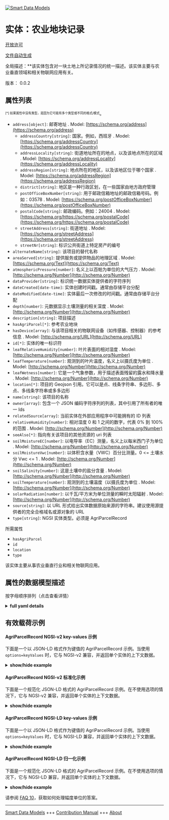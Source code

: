 <!-- 10-Header -->  
[![Smart Data Models](https://smartdatamodels.org/wp-content/uploads/2022/01/SmartDataModels_logo.png "Logo")](https://smartdatamodels.org)  
实体：农业地块记录  
=========<!-- /10-Header -->  
<!-- 15-License -->  
[开放许可](https://github.com/smart-data-models//dataModel.Agrifood/blob/master/AgriParcelRecord/LICENSE.md)  
[文件自动生成](https://docs.google.com/presentation/d/e/2PACX-1vTs-Ng5dIAwkg91oTTUdt8ua7woBXhPnwavZ0FxgR8BsAI_Ek3C5q97Nd94HS8KhP-r_quD4H0fgyt3/pub?start=false&loop=false&delayms=3000#slide=id.gb715ace035_0_60)  
<!-- /15-License -->  
<!-- 20-Description -->  
全局描述：**该实体包含对一块土地上所记录情况的统一描述。该实体主要与农业垂直领域和相关物联网应用有关。  
版本： 0.0.2  
<!-- /20-Description -->  
<!-- 30-PropertiesList -->  

## 属性列表  

<sup><sub>[*] 如果属性中没有类型，是因为它可能有多个类型或不同的格式/模式</sub></sup>。  
- `address[object]`: 邮寄地址  . Model: [https://schema.org/address](https://schema.org/address)	- `addressCountry[string]`: 国家。例如，西班牙  . Model: [https://schema.org/addressCountry](https://schema.org/addressCountry)  
	- `addressLocality[string]`: 街道地址所在的地点，以及该地点所在的区域  . Model: [https://schema.org/addressLocality](https://schema.org/addressLocality)  
	- `addressRegion[string]`: 地点所在的地区，以及该地区位于哪个国家  . Model: [https://schema.org/addressRegion](https://schema.org/addressRegion)  
	- `district[string]`: 地区是一种行政区划，在一些国家由地方政府管理    
	- `postOfficeBoxNumber[string]`: 用于邮政信箱地址的邮政信箱号码。例如：03578  . Model: [https://schema.org/postOfficeBoxNumber](https://schema.org/postOfficeBoxNumber)  
	- `postalCode[string]`: 邮政编码。例如：24004  . Model: [https://schema.org/https://schema.org/postalCode](https://schema.org/https://schema.org/postalCode)  
	- `streetAddress[string]`: 街道地址  . Model: [https://schema.org/streetAddress](https://schema.org/streetAddress)  
	- `streetNr[string]`: 标识公共街道上特定房产的编号    
- `alternateName[string]`: 该项目的替代名称  - `areaServed[string]`: 提供服务或提供物品的地理区域  . Model: [https://schema.org/Text](https://schema.org/Text)- `atmosphericPressure[number]`: 名义上以百帕为单位的大气压力  . Model: [http://schema.org/Number](http://schema.org/Number)- `dataProvider[string]`: 标识统一数据实体提供者的字符序列  - `dateCreated[date-time]`: 实体创建时间戳。通常由存储平台分配  - `dateModified[date-time]`: 实体最后一次修改的时间戳。通常由存储平台分配  - `depth[number]`: 元数据显示土壤测量的相关深度  . Model: [http://schema.org/Number](http://schema.org/Number)- `description[string]`: 项目描述  - `hasAgriParcel[*]`: 参考农业地块  - `hasDevice[array]`: 与该项目相关的物联网设备（如传感器、控制器）的参考信息  . Model: [http://schema.org/URL](http://schema.org/URL)- `id[*]`: 实体的唯一标识符  - `leafRelativeHumidity[number]`: 叶片表面的相对湿度  . Model: [http://schema.org/Number](http://schema.org/Number)- `leafTemperature[number]`: 观测到的叶片温度，名义上以摄氏度为单位  . Model: [http://schema.org/Number](http://schema.org/Number)- `leafWetness[number]`: 它是一个气象参数，用于描述表面残留的露水和降水量  . Model: [http://schema.org/Number](http://schema.org/Number)- `location[*]`: 项目的 Geojson 引用。它可以是点、线条字符串、多边形、多点、多线条字符串或多多边形  - `name[string]`: 该项目的名称  - `owner[array]`: 包含一个 JSON 编码字符序列的列表，其中引用了所有者的唯一 Ids  - `relatedSource[array]`: 当前实体在外部应用程序中可能拥有的 ID 列表  - `relativeHumidity[number]`: 相对湿度 0 和 1 之间的数字，代表 0% 到 100% 的范围  . Model: [http://schema.org/Number](http://schema.org/Number)- `seeAlso[*]`: 指向有关该项目的其他资源的 uri 列表  - `soilMoistureEC[number]`: 以电导率（EC）测量，名义上以每米西门子为单位  . Model: [http://schema.org/Number](http://schema.org/Number)- `soilMoistureVwc[number]`: 以体积含水量（VWC）百分比测量。0 <= 土壤水分 Vwc <= 1  . Model: [http://schema.org/Number](http://schema.org/Number)- `soilSalinity[number]`: 这是土壤中的盐分含量  . Model: [http://schema.org/Number](http://schema.org/Number)- `soilTemperature[number]`: 观测到的土壤温度（以摄氏度为单位  . Model: [http://schema.org/Number](http://schema.org/Number)- `solarRadiation[number]`: 以千瓦/平方米为单位测量的瞬时太阳辐射  . Model: [http://schema.org/Number](http://schema.org/Number)- `source[string]`: 以 URL 形式给出实体数据原始来源的字符串。建议使用源提供者的完全合格域名或源对象的 URL  - `type[string]`: NGSI 实体类型。必须是 AgriParcelRecord  <!-- /30-PropertiesList -->  
<!-- 35-RequiredProperties -->  
所需属性  
- `hasAgriParcel`  - `id`  - `location`  - `type`  <!-- /35-RequiredProperties -->  
<!-- 40-RequiredProperties -->  
该实体主要从事农业垂直行业和相关物联网应用。  
<!-- /40-RequiredProperties -->  
<!-- 50-DataModelHeader -->  
## 属性的数据模型描述  
按字母顺序排列（点击查看详情）  
<!-- /50-DataModelHeader -->  
<!-- 60-ModelYaml -->  
<details><summary><strong>full yaml details</strong></summary>    
```yaml  
AgriParcelRecord:    
  description: This entity contains a harmonised description of the conditions recorded on a parcel of land. This entity is primarily associated with the agricultural vertical and related IoT applications.    
  properties:    
    address:    
      description: The mailing address    
      properties:    
        addressCountry:    
          description: 'The country. For example, Spain'    
          type: string    
          x-ngsi:    
            model: https://schema.org/addressCountry    
            type: Property    
        addressLocality:    
          description: 'The locality in which the street address is, and which is in the region'    
          type: string    
          x-ngsi:    
            model: https://schema.org/addressLocality    
            type: Property    
        addressRegion:    
          description: 'The region in which the locality is, and which is in the country'    
          type: string    
          x-ngsi:    
            model: https://schema.org/addressRegion    
            type: Property    
        district:    
          description: 'A district is a type of administrative division that, in some countries, is managed by the local government'    
          type: string    
          x-ngsi:    
            type: Property    
        postOfficeBoxNumber:    
          description: 'The post office box number for PO box addresses. For example, 03578'    
          type: string    
          x-ngsi:    
            model: https://schema.org/postOfficeBoxNumber    
            type: Property    
        postalCode:    
          description: 'The postal code. For example, 24004'    
          type: string    
          x-ngsi:    
            model: https://schema.org/https://schema.org/postalCode    
            type: Property    
        streetAddress:    
          description: The street address    
          type: string    
          x-ngsi:    
            model: https://schema.org/streetAddress    
            type: Property    
        streetNr:    
          description: Number identifying a specific property on a public street    
          type: string    
          x-ngsi:    
            type: Property    
      type: object    
      x-ngsi:    
        model: https://schema.org/address    
        type: Property    
    alternateName:    
      description: An alternative name for this item    
      type: string    
      x-ngsi:    
        type: Property    
    areaServed:    
      description: The geographic area where a service or offered item is provided    
      type: string    
      x-ngsi:    
        model: https://schema.org/Text    
        type: Property    
    atmosphericPressure:    
      description: Atmospheric Pressure nominally in units of hecto Pascals    
      type: number    
      x-ngsi:    
        model: http://schema.org/Number    
        type: Property    
        units: hecto Pascals    
    dataProvider:    
      description: A sequence of characters identifying the provider of the harmonised data entity    
      type: string    
      x-ngsi:    
        type: Property    
    dateCreated:    
      description: Entity creation timestamp. This will usually be allocated by the storage platform    
      format: date-time    
      type: string    
      x-ngsi:    
        type: Property    
    dateModified:    
      description: Timestamp of the last modification of the entity. This will usually be allocated by the storage platform    
      format: date-time    
      type: string    
      x-ngsi:    
        type: Property    
    depth:    
      description: Metadata to indicate the associated depth where soil measurements are taken    
      minimum: 0.0    
      type: number    
      x-ngsi:    
        model: http://schema.org/Number    
        type: Property    
    description:    
      description: A description of this item    
      type: string    
      x-ngsi:    
        type: Property    
    hasAgriParcel:    
      anyOf:    
        - description: Identifier format of any NGSI entity    
          maxLength: 256    
          minLength: 1    
          pattern: ^[\w\-\.\{\}\$\+\*\[\]`|~^@!,:\\]+$    
          type: string    
          x-ngsi:    
            type: Property    
        - description: Identifier format of any NGSI entity    
          format: uri    
          type: string    
          x-ngsi:    
            type: Property    
      description: Reference to the AgriParcel    
      x-ngsi:    
        type: Relationship    
    hasDevice:    
      description: 'Reference to the IoT devices associated with this item i.e. sensors, controls'    
      items:    
        anyOf:    
          - description: Identifier format of any NGSI entity    
            maxLength: 256    
            minLength: 1    
            pattern: ^[\w\-\.\{\}\$\+\*\[\]`|~^@!,:\\]+$    
            type: string    
            x-ngsi:    
              type: Property    
          - description: Identifier format of any NGSI entity    
            format: uri    
            type: string    
            x-ngsi:    
              type: Property    
        description: Unique identifier of the entity    
        x-ngsi:    
          type: Property    
      type: array    
      x-ngsi:    
        model: http://schema.org/URL    
        type: Relationship    
    id:    
      anyOf:    
        - description: Identifier format of any NGSI entity    
          maxLength: 256    
          minLength: 1    
          pattern: ^[\w\-\.\{\}\$\+\*\[\]`|~^@!,:\\]+$    
          type: string    
          x-ngsi:    
            type: Property    
        - description: Identifier format of any NGSI entity    
          format: uri    
          type: string    
          x-ngsi:    
            type: Property    
      description: Unique identifier of the entity    
      x-ngsi:    
        type: Property    
    leafRelativeHumidity:    
      description: Relative humidity on the surface of the leaves    
      maximum: 1.0    
      minimum: 0.0    
      type: number    
      x-ngsi:    
        model: http://schema.org/Number    
        type: Property    
    leafTemperature:    
      description: The observed leaf temperature nominally in degrees centigrade    
      type: number    
      x-ngsi:    
        model: http://schema.org/Number    
        type: Property    
        units: degrees centigrade    
    leafWetness:    
      description: It is a meteorological parameter that describes the amount of dew and precipitation left on surfaces    
      maximum: 1.0    
      minimum: 0.0    
      type: number    
      x-ngsi:    
        model: http://schema.org/Number    
        type: Property    
    location:    
      description: 'Geojson reference to the item. It can be Point, LineString, Polygon, MultiPoint, MultiLineString or MultiPolygon'    
      oneOf:    
        - description: Geojson reference to the item. Point    
          properties:    
            bbox:    
              items:    
                type: number    
              minItems: 4    
              type: array    
            coordinates:    
              items:    
                type: number    
              minItems: 2    
              type: array    
            type:    
              enum:    
                - Point    
              type: string    
          required:    
            - type    
            - coordinates    
          title: GeoJSON Point    
          type: object    
          x-ngsi:    
            type: GeoProperty    
        - description: Geojson reference to the item. LineString    
          properties:    
            bbox:    
              items:    
                type: number    
              minItems: 4    
              type: array    
            coordinates:    
              items:    
                items:    
                  type: number    
                minItems: 2    
                type: array    
              minItems: 2    
              type: array    
            type:    
              enum:    
                - LineString    
              type: string    
          required:    
            - type    
            - coordinates    
          title: GeoJSON LineString    
          type: object    
          x-ngsi:    
            type: GeoProperty    
        - description: Geojson reference to the item. Polygon    
          properties:    
            bbox:    
              items:    
                type: number    
              minItems: 4    
              type: array    
            coordinates:    
              items:    
                items:    
                  items:    
                    type: number    
                  minItems: 2    
                  type: array    
                minItems: 4    
                type: array    
              type: array    
            type:    
              enum:    
                - Polygon    
              type: string    
          required:    
            - type    
            - coordinates    
          title: GeoJSON Polygon    
          type: object    
          x-ngsi:    
            type: GeoProperty    
        - description: Geojson reference to the item. MultiPoint    
          properties:    
            bbox:    
              items:    
                type: number    
              minItems: 4    
              type: array    
            coordinates:    
              items:    
                items:    
                  type: number    
                minItems: 2    
                type: array    
              type: array    
            type:    
              enum:    
                - MultiPoint    
              type: string    
          required:    
            - type    
            - coordinates    
          title: GeoJSON MultiPoint    
          type: object    
          x-ngsi:    
            type: GeoProperty    
        - description: Geojson reference to the item. MultiLineString    
          properties:    
            bbox:    
              items:    
                type: number    
              minItems: 4    
              type: array    
            coordinates:    
              items:    
                items:    
                  items:    
                    type: number    
                  minItems: 2    
                  type: array    
                minItems: 2    
                type: array    
              type: array    
            type:    
              enum:    
                - MultiLineString    
              type: string    
          required:    
            - type    
            - coordinates    
          title: GeoJSON MultiLineString    
          type: object    
          x-ngsi:    
            type: GeoProperty    
        - description: Geojson reference to the item. MultiLineString    
          properties:    
            bbox:    
              items:    
                type: number    
              minItems: 4    
              type: array    
            coordinates:    
              items:    
                items:    
                  items:    
                    items:    
                      type: number    
                    minItems: 2    
                    type: array    
                  minItems: 4    
                  type: array    
                type: array    
              type: array    
            type:    
              enum:    
                - MultiPolygon    
              type: string    
          required:    
            - type    
            - coordinates    
          title: GeoJSON MultiPolygon    
          type: object    
          x-ngsi:    
            type: GeoProperty    
      x-ngsi:    
        type: GeoProperty    
    name:    
      description: The name of this item    
      type: string    
      x-ngsi:    
        type: Property    
    owner:    
      description: A List containing a JSON encoded sequence of characters referencing the unique Ids of the owner(s)    
      items:    
        anyOf:    
          - description: Identifier format of any NGSI entity    
            maxLength: 256    
            minLength: 1    
            pattern: ^[\w\-\.\{\}\$\+\*\[\]`|~^@!,:\\]+$    
            type: string    
            x-ngsi:    
              type: Property    
          - description: Identifier format of any NGSI entity    
            format: uri    
            type: string    
            x-ngsi:    
              type: Property    
        description: Unique identifier of the entity    
        x-ngsi:    
          type: Property    
      type: array    
      x-ngsi:    
        type: Property    
    relatedSource:    
      description: List of IDs the current entity may have in external applications    
      items:    
        properties:    
          application:    
            anyOf:    
              - description: Identifier format of any NGSI entity    
                maxLength: 256    
                minLength: 1    
                pattern: ^[\w\-\.\{\}\$\+\*\[\]`|~^@!,:\\]+$    
                type: string    
                x-ngsi:    
                  type: Property    
              - description: Identifier format of any NGSI entity    
                format: uri    
                type: string    
                x-ngsi:    
                  type: Property    
            description: Identifier of the entity describing the external application    
            x-ngsi:    
              type: Relationship    
          applicationEntityId:    
            description: Identifier in the external application    
            type: string    
            x-ngsi:    
              type: Property    
        type: object    
      type: array    
      x-ngsi:    
        type: Property    
    relativeHumidity:    
      description: Relative Humidity a number between 0 and 1 representing the range of 0% to 100%    
      maximum: 1.0    
      minimum: 0.0    
      type: number    
      x-ngsi:    
        model: http://schema.org/Number    
        type: Property    
    seeAlso:    
      description: list of uri pointing to additional resources about the item    
      oneOf:    
        - items:    
            format: uri    
            type: string    
          minItems: 1    
          type: array    
        - format: uri    
          type: string    
      x-ngsi:    
        type: Property    
    soilMoistureEc:    
      description: 'Measured as Electrical Conductivity, EC nominally in units of Siemens per meter'    
      type: number    
      x-ngsi:    
        model: http://schema.org/Number    
        type: Property    
        units: siemens / m    
    soilMoistureVwc:    
      description: 'Measured as Volumetric Water Content, VWC as a percentage. 0 <= soilMoistureVwc <= 1 '    
      maximum: 1    
      minimum: 0    
      type: number    
      x-ngsi:    
        model: http://schema.org/Number    
        type: Property    
    soilSalinity:    
      description: It is the salt content in the soil    
      type: number    
      x-ngsi:    
        model: http://schema.org/Number    
        type: Property    
    soilTemperature:    
      description: The observed soil temperature nominally in degrees centigrade    
      type: number    
      x-ngsi:    
        model: http://schema.org/Number    
        type: Property    
        units: degrees centigrade    
    solarRadiation:    
      description: Instantaneous solar radiation measured in kW/m2    
      type: number    
      x-ngsi:    
        model: http://schema.org/Number    
        type: Property    
        units: kW/m2    
    source:    
      description: 'A sequence of characters giving the original source of the entity data as a URL. Recommended to be the fully qualified domain name of the source provider, or the URL to the source object'    
      type: string    
      x-ngsi:    
        type: Property    
    type:    
      description: NGSI Entity Type. It has to be AgriParcelRecord    
      enum:    
        - AgriParcelRecord    
      type: string    
      x-ngsi:    
        type: Property    
  required:    
    - id    
    - type    
    - hasAgriParcel    
    - location    
  type: object    
  x-derived-from: ""    
  x-disclaimer: 'Redistribution and use in source and binary forms, with or without modification, are permitted  provided that the license conditions are met. Copyleft (c) 2023 Contributors to Smart Data Models Program'    
  x-license-url: https://github.com/smart-data-models/dataModel.Agrifood/blob/master/AgriParcelRecord/LICENSE.md    
  x-model-schema: https://smart-data-models.github.io/dataModel.Agrifood/AgriParcelRecord/schema.json    
  x-model-tags: ""    
  x-version: 0.0.2    
```  
</details>    
<!-- /60-ModelYaml -->  
<!-- 70-MiddleNotes -->  
<!-- /70-MiddleNotes -->  
<!-- 80-Examples -->  
## 有效载荷示例  
#### AgriParcelRecord NGSI-v2 key-values 示例  
下面是一个以 JSON-LD 格式作为键值的 AgriParcelRecord 示例。当使用 `options=keyValues` 时，它与 NGSI-v2 兼容，并返回单个实体的上下文数据。  
<details><summary><strong>show/hide example</strong></summary>    
```json  
{  
  "id": "urn:ngsi-ld:AgriParcelRecord:8f5445e6-f49b-496e-833b-e65fc97fcab7",  
  "type": "AgriParcelRecord",  
  "dateCreated": "2017-01-01T01:20:00Z",  
  "dateModified": "2017-05-04T12:30:00Z",  
  "relatedSource": [  
    {  
      "application": "urn:ngsi-ld:AgriApp:72d9fb43-53f8-4ec8-a33c-fa931360259a",  
      "applicationEntityId": "app:parcelrec1"  
    }  
  ],  
  "seeAlso": [  
    "https://example.org/concept/agriparcelrec",  
    "https://datamodel.org/example/agriparcelrec"  
  ],  
  "hasAgriParcel": "urn:ngsi-ld:AgriParcel:d3676010-d815-468c-9e01-25739c5a25ed",  
  "location": {  
    "type": "Polygon",  
    "coordinates": [  
      [  
        [  
          100,  
          0  
        ],  
        [  
          101,  
          0  
        ],  
        [  
          101,  
          1  
        ],  
        [  
          100,  
          1  
        ],  
        [  
          100,  
          0  
        ]  
      ]  
    ]  
  },  
  "soilTemperature": 27,  
  "soilMoistureVwc": 0.08,  
  "soilMoistureEc": 17,  
  "soilSalinity": 1198.11,  
  "leafWetness": 1.0,  
  "leafRelativeHumidity": 0.25,  
  "leafTemperature": 25.1,  
  "solarRadiation": 15,  
  "relativeHumidity": 0.15,  
  "atmosphericPressure": 1013.25,  
  "description": "Monthly fertiliser application",  
  "hasDevice": [  
    "urn:ngsi-ld:Device:4a40aeba-4474-11e8-86bf-03d82e958ce6",  
    "urn:ngsi-ld:Device:63217d24-4474-11e8-9da2-c3dd3c36891b",  
    "urn:ngsi-ld:Device:68e091dc-4474-11e8-a398-df010c53b416",  
    "urn:ngsi-ld:Device:6f44b54e-4474-11e8-8577-d7ff6a8ef551"  
  ]  
}  
```  
</details>  
#### AgriParcelRecord NGSI-v2 标准化示例  
下面是一个规范化 JSON-LD 格式的 AgriParcelRecord 示例。在不使用选项的情况下，它与 NGSI-v2 兼容，并返回单个实体的上下文数据。  
<details><summary><strong>show/hide example</strong></summary>    
```json  
{  
  "id": "urn:ngsi-ld:AgriParcelRecord:8f5445e6-f49b-496e-833b-e65fc97fcab7",  
  "type": "AgriParcelRecord",  
  "dateCreated": {  
    "type": "DateTime",  
    "value": "2017-01-01T01:20:00Z"  
  },  
  "dateModified": {  
    "type": "DateTime",  
    "value": "2017-05-04T12:30:00Z"  
  },  
  "relatedSource": {  
    "type": "StructuredValue",  
    "value": [  
      {  
        "application": "urn:ngsi-ld:AgriApp:72d9fb43-53f8-4ec8-a33c-fa931360259a",  
        "applicationEntityId": "app:parcelrec1"  
      }  
    ]  
  },  
  "seeAlso": {  
    "type": "StructuredValue",  
    "value": [  
      "https://example.org/concept/agriparcelrec",  
      "https://datamodel.org/example/agriparcelrec"  
    ]  
  },  
  "hasAgriParcel": {  
    "type": "Text",  
    "value": "urn:ngsi-ld:AgriParcel:d3676010-d815-468c-9e01-25739c5a25ed"  
  },  
  "location": {  
    "type": "geo:json",  
    "value": {  
      "type": "Polygon",  
      "coordinates": [  
        [  
          [  
            100,  
            0  
          ],  
          [  
            101,  
            0  
          ],  
          [  
            101,  
            1  
          ],  
          [  
            100,  
            1  
          ],  
          [  
            100,  
            0  
          ]  
        ]  
      ]  
    }  
  },  
  "soilTemperature": {  
    "type": "Number",  
    "value": 27,  
    "metadata": {  
      "unitCode": {  
        "value": "CEL"  
      },  
      "timestamp": {  
        "type": "DateTime",  
        "value": "2017-05-04T12:30:00Z"  
      },  
      "depth": {  
        "value": {  
          "value": 20,  
          "unitCode": "CMT"  
        }  
      }  
    }  
  },  
  "soilMoistureVwc": {  
    "type": "Number",  
    "value": 0.08,  
    "metadata": {  
      "unitCode": {  
        "value": "C62"  
      },  
      "timestamp": {  
        "type": "DateTime",  
        "value": "2017-05-04T12:30:00Z"  
      }  
    }  
  },  
  "soilMoistureEc": {  
    "type": "Number",  
    "value": 17,  
    "metadata": {  
      "unitCode": {  
        "value": "D10"  
      },  
      "timestamp": {  
        "type": "DateTime",  
        "value": "2017-05-04T12:30:00Z"  
      }  
    }  
  },  
  "soilSalinity": {  
    "type": "Number",  
    "value": 1198.11,  
    "metadata": {  
      "unitCode": {  
        "value": "D10"  
      },  
      "timestamp": {  
        "type": "DateTime",  
        "value": "2017-05-04T12:30:00Z"  
      }  
    }  
  },  
  "leafWetness": {  
    "type": "Boolean",  
    "value": true,  
    "metadata": {  
      "unitCode": {  
        "value": "P1"  
      },  
      "timestamp": {  
        "type": "DateTime",  
        "value": "2017-05-04T12:30:00Z"  
      }  
    }  
  },  
  "leafRelativeHumidity": {  
    "type": "Number",  
    "value": 0.25,  
    "metadata": {  
      "unitCode": {  
        "value": "P1"  
      },  
      "timestamp": {  
        "type": "DateTime",  
        "value": "2017-05-04T12:30:00Z"  
      }  
    }  
  },  
  "leafTemperature": {  
    "type": "Number",  
    "value": 25.1,  
    "metadata": {  
      "unitCode": {  
        "value": "CEL"  
      },  
      "timestamp": {  
        "type": "DateTime",  
        "value": "2017-05-04T12:30:00Z"  
      }  
    }  
  },  
  "solarRadiation": {  
    "type": "Number",  
    "value": 15,  
    "metadata": {  
      "unitCode": {  
        "value": "CEL"  
      },  
      "timestamp": {  
        "type": "DateTime",  
        "value": "2017-05-04T12:30:00Z"  
      }  
    }  
  },  
  "relativeHumidity": {  
    "type": "Number",  
    "value": 0.15,  
    "metadata": {  
      "unitCode": {  
        "value": "C62"  
      },  
      "timestamp": {  
        "type": "DateTime",  
        "value": "2017-05-04T12:30:00Z"  
      }  
    }  
  },  
  "atmosphericPressure": {  
    "type": "Number",  
    "value": 1013.25,  
    "metadata": {  
      "unitCode": {  
        "value": "A97"  
      },  
      "timestamp": {  
        "type": "DateTime",  
        "value": "2017-05-04T12:30:00Z"  
      }  
    }  
  },  
  "description": {  
    "type": "Text",  
    "value": "Monthly fertiliser application"  
  },  
  "hasDevice": {  
    "type": "StructuredValue",  
    "value": [  
      "urn:ngsi-ld:Device:4a40aeba-4474-11e8-86bf-03d82e958ce6",  
      "urn:ngsi-ld:Device:63217d24-4474-11e8-9da2-c3dd3c36891b",  
      "urn:ngsi-ld:Device:68e091dc-4474-11e8-a398-df010c53b416",  
      "urn:ngsi-ld:Device:6f44b54e-4474-11e8-8577-d7ff6a8ef551"  
    ]  
  }  
}  
```  
</details>  
#### AgriParcelRecord NGSI-LD key-values 示例  
下面是一个以 JSON-LD 格式作为键值的 AgriParcelRecord 示例。当使用 `options=keyValues` 时，它与 NGSI-LD 兼容，并返回单个实体的上下文数据。  
<details><summary><strong>show/hide example</strong></summary>    
```json  
{  
  "id": "urn:ngsi-ld:AgriParcelRecord:8f5445e6-f49b-496e-833b-e65fc97fcab7",  
  "type": "AgriParcelRecord",  
  "atmosphericPressure": 1013.25,  
  "description": "Monthly fertiliser application",  
  "hasAgriParcel": "urn:ngsi-ld:AgriParcel:d3676010-d815-468c-9e01-25739c5a25ed",  
  "hasDevice": [  
    "urn:ngsi-ld:Device:4a40aeba-4474-11e8-86bf-03d82e958ce6",  
    "urn:ngsi-ld:Device:63217d24-4474-11e8-9da2-c3dd3c36891b",  
    "urn:ngsi-ld:Device:68e091dc-4474-11e8-a398-df010c53b416",  
    "urn:ngsi-ld:6f44b54e-4474-11e8-8577-d7ff6a8ef551"  
  ],  
  "leafRelativeHumidity": 0.25,  
  "leafTemperature": 25.1,  
  "leafWetness": 1.0,  
  "location": {  
    "coordinates": [  
      [  
        [  
          100,  
          0  
        ],  
        [  
          101,  
          0  
        ],  
        [  
          101,  
          1  
        ],  
        [  
          100,  
          1  
        ],  
        [  
          100,  
          0  
        ]  
      ]  
    ],  
    "type": "Polygon"  
  },  
  "relatedSource": [  
    {  
      "application": "urn:ngsi-ld:AgriApp:72d9fb43-53f8-4ec8-a33c-fa931360259a",  
      "applicationEntityId": "app:parcelrec1"  
    }  
  ],  
  "relativeHumidity": 0.15,  
  "seeAlso": [  
    "https://example.org/concept/agriparcelrec",  
    "https://datamodel.org/example/agriparcelrec"  
  ],  
  "soilMoistureEc": 17,  
  "soilMoistureVwc": 0.08,  
  "soilSalinity": 1198.11,  
  "soilTemperature": 27,  
  "solarRadiation": 15,  
  "@context": [  
    "https://raw.githubusercontent.com/smart-data-models/dataModel.Agrifood/master/context.jsonld"  
  ]  
}  
```  
</details>  
#### AgriParcelRecord NGSI-LD 归一化示例  
下面是一个规范化 JSON-LD 格式的 AgriParcelRecord 示例。在不使用选项的情况下，它与 NGSI-LD 兼容，并返回单个实体的上下文数据。  
<details><summary><strong>show/hide example</strong></summary>    
```json  
{  
  "id": "urn:ngsi-ld:AgriParcelRecord:8f5445e6-f49b-496e-833b-e65fc97fcab7",  
  "type": "AgriParcelRecord",  
  "atmosphericPressure": {  
    "type": "Property",  
    "value": 1013.25,  
    "unitCode": "A97",  
    "observedAt": "2017-05-04T12:30:00Z"  
  },  
  "description": {  
    "type": "Property",  
    "value": "Monthly fertiliser application"  
  },  
  "hasAgriParcel": {  
    "type": "Relationship",  
    "object": "urn:ngsi-ld:AgriParcel:d3676010-d815-468c-9e01-25739c5a25ed"  
  },  
  "hasDevice": {  
    "type": "Relationship",  
    "object": [  
      "urn:ngsi-ld:Device:4a40aeba-4474-11e8-86bf-03d82e958ce6",  
      "urn:ngsi-ld:Device:63217d24-4474-11e8-9da2-c3dd3c36891b",  
      "urn:ngsi-ld:Device:68e091dc-4474-11e8-a398-df010c53b416",  
      "urn:ngsi-ld:6f44b54e-4474-11e8-8577-d7ff6a8ef551"  
    ]  
  },  
  "leafRelativeHumidity": {  
    "type": "Property",  
    "value": 0.25,  
    "unitCode": "P1",  
    "observedAt": "2017-05-04T12:30:00Z"  
  },  
  "leafTemperature": {  
    "type": "Property",  
    "value": 25.1,  
    "unitCode": "CEL",  
    "observedAt": "2017-05-04T12:30:00Z"  
  },  
  "leafWetness": {  
    "type": "Property",  
    "value": 1.0,  
    "unitCode": "P1",  
    "observedAt": "2017-05-04T12:30:00Z"  
  },  
  "location": {  
    "type": "GeoProperty",  
    "value": {  
      "type": "Polygon",  
      "coordinates": [  
        [  
          [  
            100,  
            0  
          ],  
          [  
            101,  
            0  
          ],  
          [  
            101,  
            1  
          ],  
          [  
            100,  
            1  
          ],  
          [  
            100,  
            0  
          ]  
        ]  
      ]  
    }  
  },  
  "relatedSource": {  
    "type": "Property",  
    "value": [  
      {  
        "application": "urn:ngsi-ld:AgriApp:72d9fb43-53f8-4ec8-a33c-fa931360259a",  
        "applicationEntityId": "app:parcelrec1"  
      }  
    ]  
  },  
  "relativeHumidity": {  
    "type": "Property",  
    "value": 0.15,  
    "unitCode": "C62",  
    "observedAt": "2017-05-04T12:30:00Z"  
  },  
  "seeAlso": {  
    "type": "Property",  
    "value": [  
      "https://example.org/concept/agriparcelrec",  
      "https://datamodel.org/example/agriparcelrec"  
    ]  
  },  
  "soilMoistureEc": {  
    "type": "Property",  
    "value": 17,  
    "unitCode": "D10",  
    "observedAt": "2017-05-04T12:30:00Z"  
  },  
  "soilMoistureVwc": {  
    "type": "Property",  
    "value": 0.08,  
    "unitCode": "C62",  
    "observedAt": "2017-05-04T12:30:00Z",  
    "depth": {  
      "type": "Property",  
      "value": 20,  
      "unitCode": "CMT"  
    }  
  },  
  "soilSalinity": {  
    "type": "Property",  
    "value": 1198.11,  
    "unitCode": "D10",  
    "observedAt": "2017-05-04T12:30:00Z"  
  },  
  "soilTemperature": {  
    "type": "Property",  
    "value": 27,  
    "unitCode": "CEL",  
    "observedAt": "2017-05-04T12:30:00Z"  
  },  
  "solarRadiation": {  
    "type": "Property",  
    "value": 15,  
    "unitCode": "N78",  
    "observedAt": "2017-05-04T12:30:00Z"  
  },  
  "@context": [  
    "https://uri.etsi.org/ngsi-ld/v1/ngsi-ld-core-context.jsonld",  
    "https://raw.githubusercontent.com/smart-data-models/dataModel.Agrifood/master/context.jsonld"  
  ]  
}  
```  
</details><!-- /80-Examples -->  
<!-- 90-FooterNotes -->  
<!-- /90-FooterNotes -->  
<!-- 95-Units -->  
请参阅 [FAQ 10](https://smartdatamodels.org/index.php/faqs/)，获取如何处理幅度单位的答案。  
<!-- /95-Units -->  
<!-- 97-LastFooter -->  
---  
[Smart Data Models](https://smartdatamodels.org) +++ [Contribution Manual](https://bit.ly/contribution_manual) +++ [About](https://bit.ly/Introduction_SDM)<!-- /97-LastFooter -->  
